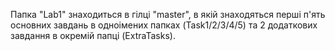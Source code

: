 Папка "Lab1" знаходиться в гілці "master", в якій знаходяться перші п'ять основних завдань в одноімених папках (Task1/2/3/4/5) та 2 додаткових завдання в окремій папці (ExtraTasks). 

